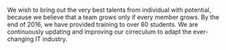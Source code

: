 
We wish to bring out the very best talents from individual with potential, because we believe that a team grows only if every member grows. By the end of 2016, we have provided training to over 80 students. We are continuously updating and improving our cirreculum to adapt the ever-changing IT industry. 